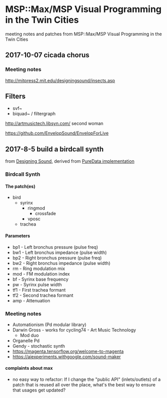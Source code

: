 # MSP::Max/MSP Visual Programming in the Twin Cities
meeting notes and patches from MSP::Max/MSP Visual Programming in the Twin Cities

## 2017-10-07 cicada chorus

### Meeting notes
http://mitpress2.mit.edu/designingsound/insects.asp


## Filters
* svf~
* biquad~ / filtergraph

http://artmusictech.libsyn.com/
second woman

https://github.com/EnvelopSound/EnvelopForLive









## 2017-8-5 build a birdcall synth
from [Designing Sound](https://www.amazon.com/Designing-Sound-Press-Andy-Farnell-ebook/dp/B008H5QA04/ref=sr_1_1?ie=UTF8&qid=1502219883&sr=8-1&keywords=designing+sound), derived from [PureData implementation](http://aspress.co.uk/sd/practical28.html)

### Birdcall Synth

#### The patch(es)
* bird
	- syrinx
		+ ringmod
			* crossfade
		+ vposc
	- trachea

#### Parameters
* bp1 - Left bronchus pressure (pulse freq)
* bw1 - Left bronchus impedance (pulse width)
* bp2 - Right bronchus pressure (pulse freq)
* bw2 - Right bronchus impedance (pulse width)
* rm - Ring modulation mix
* mod - FM modulation index
* bf - Syrinx base frequency
* pw - Syrinx pulse width
* tf1 - First trachea formant
* tf2 - Second trachea formant
* amp - Attenuation

### Meeting notes

* Automationism (Pd modular library)
* Darwin Gross - works for cycling74 - Art Music Technology 
	- Mod duo
* Organelle Pd
* Gendy - stochastic synth
* https://magenta.tensorflow.org/welcome-to-magenta 
* https://aiexperiments.withgoogle.com/sound-maker

#### complaints about max
* no easy way to refactor: If I change the "public API" (inlets/outlets) of a patch that is reused all over the place, what's the best way to ensure that usages get updated?
